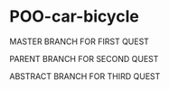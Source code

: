 # POO-car-bicycle
MASTER BRANCH FOR FIRST QUEST

PARENT BRANCH FOR SECOND QUEST

ABSTRACT BRANCH FOR THIRD QUEST
